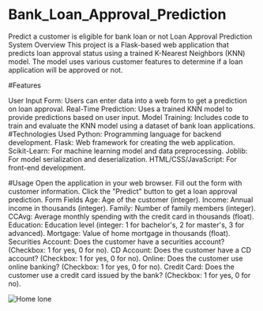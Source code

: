 # Bank_Loan_Approval_Prediction
Predict a customer is eligible for bank loan or not
Loan Approval Prediction System
Overview
This project is a Flask-based web application that predicts loan approval status using a trained K-Nearest Neighbors (KNN) model. The model uses various customer features to determine if a loan application will be approved or not.

#Features

User Input Form: Users can enter data into a web form to get a prediction on loan approval.
Real-Time Prediction: Uses a trained KNN model to provide predictions based on user input.
Model Training: Includes code to train and evaluate the KNN model using a dataset of bank loan applications.
#Technologies Used
Python: Programming language for backend development.
Flask: Web framework for creating the web application.
Scikit-Learn: For machine learning model and data preprocessing.
Joblib: For model serialization and deserialization.
HTML/CSS/JavaScript: For front-end development.


#Usage
Open the application in your web browser.
Fill out the form with customer information.
Click the "Predict" button to get a loan approval prediction.
Form Fields
Age: Age of the customer (integer).
Income: Annual income in thousands (integer).
Family: Number of family members (integer).
CCAvg: Average monthly spending with the credit card in thousands (float).
Education: Education level (integer: 1 for bachelor's, 2 for master's, 3 for advanced).
Mortgage: Value of home mortgage in thousands (float).
Securities Account: Does the customer have a securities account? (Checkbox: 1 for yes, 0 for no).
CD Account: Does the customer have a CD account? (Checkbox: 1 for yes, 0 for no).
Online: Does the customer use online banking? (Checkbox: 1 for yes, 0 for no).
Credit Card: Does the customer use a credit card issued by the bank? (Checkbox: 1 for yes, 0 for no).


![Home lone](https://github.com/user-attachments/assets/45d7d9af-17b1-483b-852c-095611f3d401)
